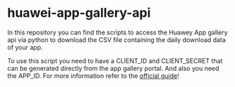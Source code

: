 # huawei-app-gallery-api
In this repository you can find the scripts to access the Huawey App gallery api via python to download the CSV file containing the daily download data of your app.

To use this script you need to have a CLIENT_ID and CLIENT_SECRET that can be generated directly from the app gallery portal. And also you need the APP_ID. 
For more information refer to the [official guide](https://developer.huawei.com/consumer/en/doc/development/AppGallery-connect-Guides/agcapi-getstarted)!


